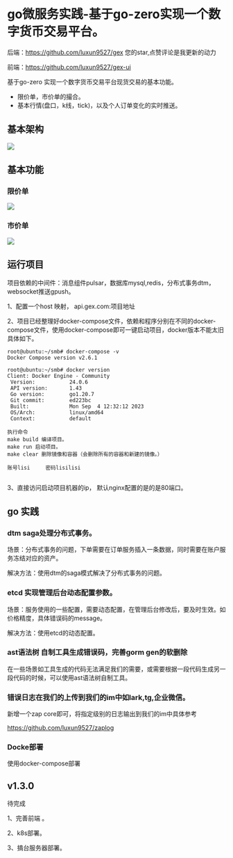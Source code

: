 # go微服务实践-基于go-zero实现一个数字货币交易平台。 


后端：https://github.com/luxun9527/gex   您的star,点赞评论是我更新的动力

前端：https://github.com/luxun9527/gex-ui

基于go-zero 实现一个数字货币交易平台现货交易的基本功能。

- 限价单，市价单的撮合。
- 基本行情(盘口，k线，tick)，以及个人订单变化的实时推送。

## 基本架构

![](https://cdn.learnku.com/uploads/images/202403/24/51993/qySFFLK2ia.png!large)

## 基本功能

### 限价单
![](https://cdn.learnku.com/uploads/images/202403/24/51993/ce4MbLqLuk.gif)

### 市价单

![](https://cdn.learnku.com/uploads/images/202403/24/51993/bRl4veBssA.gif)



## 运行项目

项目依赖的中间件：消息组件pulsar，数据库mysql,redis，分布式事务dtm，websocket推送gpush。

1、配置一个host 映射， api.gex.com:项目地址

2、项目已经整理好docker-compose文件，依赖和程序分别在不同的docker-compose文件，使用docker-compose即可一键启动项目，docker版本不能太旧具体如下。

```shell
root@ubuntu:~/smb# docker-compose -v
Docker Compose version v2.6.1

root@ubuntu:~/smb# docker version
Client: Docker Engine - Community
 Version:           24.0.6
 API version:       1.43
 Go version:        go1.20.7
 Git commit:        ed223bc
 Built:             Mon Sep  4 12:32:12 2023
 OS/Arch:           linux/amd64
 Context:           default
 
执行命令 
make build 编译项目。
make run 启动项目。
make clear 删除镜像和容器（会删除所有的容器和新建的镜像。）

账号lisi     密码lisilisi
 
```

3、直接访问启动项目机器的ip， 默认nginx配置的是的是80端口。



## go 实践

### dtm saga处理分布式事务。

场景：分布式事务的问题，下单需要在订单服务插入一条数据，同时需要在账户服务冻结对应的资产。

解决方法：使用dtm的saga模式解决了分布式事务的问题。

### etcd 实现管理后台动态配置参数。

场景：服务使用的一些配置，需要动态配置，在管理后台修改后，要及时生效。如价格精度，具体错误码的message。

解决方法：使用etcd的动态配置。

### ast语法树 自制工具生成错误码，完善gorm gen的软删除

在一些场景如工具生成的代码无法满足我们的需要，或需要根据一段代码生成另一段代码的时候，可以使用ast语法树自制工具。 

### 错误日志在我们的上传到我们的im中如lark,tg,企业微信。

新增一个zap core即可，将指定级别的日志输出到我们的im中具体参考

https://github.com/luxun9527/zaplog

### Docke部署

使用docker-compose部署

## v1.3.0 

待完成

1、完善前端 。

2、k8s部署。

3、搞台服务器部署。
